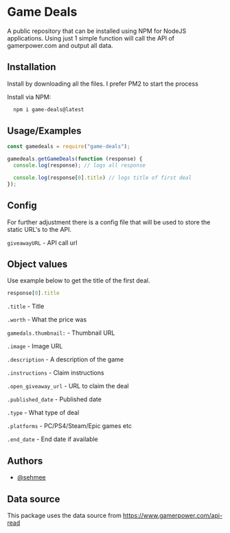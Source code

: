 # Game Deals

A public repository that can be installed using NPM for NodeJS applications. Using just 1 simple function will call the API of gamerpower.com and output all data.
## Installation

Install by downloading all the files. I prefer PM2 to start the process

Install via NPM:
```bash
  npm i game-deals@latest
```

## Usage/Examples

```javascript
const gamedeals = require("game-deals");

gamedeals.getGameDeals(function (response) {
  console.log(response); // logs all response

  console.log(response[0].title) // logs title of first deal
});
```


## Config

For further adjustment there is a config file that will be used to store the static URL's to the API.

`giveawayURL` - API call url


## Object values

Use example below to get the title of the first deal.
```javascript
response[0].title
```

`.title` - Title

`.worth` - What the price was

`gamedals.thumbnail:` - Thumbnail URL

`.image` - Image URL

`.description` - A description of the game

`.instructions` - Claim instructions

`.open_giveaway_url` - URL to claim the deal

`.published_date` - Published date

`.type` - What type of deal

`.platforms` - PC/PS4/Steam/Epic games etc

`.end_date` - End date if available
## Authors

- [@sehmee](https://www.github.com/sehmee)


## Data source

This package uses the data source from https://www.gamerpower.com/api-read
